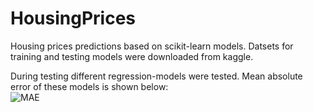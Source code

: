 # HousingPrices
Housing prices predictions based on scikit-learn models. 
Datsets for training and testing models were downloaded from kaggle.

During testing different regression-models were tested. Mean absolute error of these models is shown below:            
![MAE](https://github.com/Pablo-Saxoo/HousingPrices/assets/82948715/268811d8-c1fc-4cf3-bb03-0d1c248937e0)



